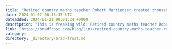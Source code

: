 ```yaml
---
title: "Retired country maths teacher Robert Martiensen created thousands of artworks in secret &#8211; ABC News"
date: 2024-01-07 00:13:35 UTC
dateadded: 2024-01-21 00:01:24 +0000
description: "This is freaking wild: Retired country maths teacher Robert Martiensen created thousands of artworks in secret. Dude created over 7,000 works of art without telling anybody. That blows my mind."
link: "https://bradfrost.com/blog/link/retired-country-maths-teacher-robert-martiensen-created-thousands-of-artworks-in-secret-abc-news/"
category:
directory: _directory/brad-frost.md
---
```

